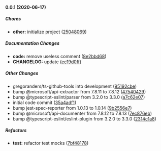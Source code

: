 #### 0.0.1 (2020-06-17)

##### Chores

- **other:** initialize project ([25048069](https://github.com/gregoranders/ts-github-tools/commit/2504806901829a184e243950769df41807ae67ef))

##### Documentation Changes

- **code:** remove useless comment ([8e2bbd68](https://github.com/gregoranders/ts-github-tools/commit/8e2bbd68115d603f46d82ad73e5d15b68a9f6d6e))
- **CHANGELOG:** update ([ec19d0ff](https://github.com/gregoranders/ts-github-tools/commit/ec19d0ff0c873d6fd1ed571c546fb45db1accf88))

##### Other Changes

- gregoranders/ts-github-tools into development ([95192cbe](https://github.com/gregoranders/ts-github-tools/commit/95192cbed10c3e11a34924a0efe2f346e47444fe))
- bump @microsoft/api-extractor from 7.8.11 to 7.8.12 ([47540429](https://github.com/gregoranders/ts-github-tools/commit/47540429a8d7b263394db5af75d6ad86e5b684c2))
- bump @typescript-eslint/parser from 3.2.0 to 3.3.0 ([a7c62e07](https://github.com/gregoranders/ts-github-tools/commit/a7c62e07733e5d38f90933d3ead8ffa664ac8a3a))
- initial code commit ([35a4adf1](https://github.com/gregoranders/ts-github-tools/commit/35a4adf1b7debbbb2dcc9b5e6945e6bf353f6538))
- bump jest-spec-reporter from 1.0.13 to 1.0.14 ([9b2556e7](https://github.com/gregoranders/ts-github-tools/commit/9b2556e7434822f497546731c64a0b4c17558fc4))
- bump @microsoft/api-documenter from 7.8.12 to 7.8.13 ([7ec876eb](https://github.com/gregoranders/ts-github-tools/commit/7ec876eb0ad67726ffe05b3c50589f76cac0ec4c))
- bump @typescript-eslint/eslint-plugin from 3.2.0 to 3.3.0 ([2314c1a8](https://github.com/gregoranders/ts-github-tools/commit/2314c1a8c1ef6a4a26aff4f7b6a76b0d424511d7))

##### Refactors

- **test:** refactor test mocks ([7bf48178](https://github.com/gregoranders/ts-github-tools/commit/7bf48178a0ccaa4223ee84dd7bd0d8dcf32c651f))
